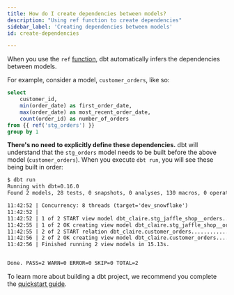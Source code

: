 ```yaml
---
title: How do I create dependencies between models?
description: "Using ref function to create dependencies"
sidebar_label: 'Creating dependencies between models'
id: create-dependencies

---
```


When you use the `ref` [function](/reference/dbt-jinja-functions/ref), dbt automatically infers the dependencies between models.

For example, consider a model, `customer_orders`, like so:

<File name='models/customer_orders.sql'>

```sql
select
    customer_id,
    min(order_date) as first_order_date,
    max(order_date) as most_recent_order_date,
    count(order_id) as number_of_orders
from {{ ref('stg_orders') }}
group by 1

```

</File>

**There's no need to explicitly define these dependencies.** dbt will understand that the `stg_orders` model needs to be built before the above model (`customer_orders`). When you execute `dbt run`, you will see these being built in order:

```txt
$ dbt run
Running with dbt=0.16.0
Found 2 models, 28 tests, 0 snapshots, 0 analyses, 130 macros, 0 operations, 0 seed files, 3 sources

11:42:52 | Concurrency: 8 threads (target='dev_snowflake')
11:42:52 |
11:42:52 | 1 of 2 START view model dbt_claire.stg_jaffle_shop__orders........... [RUN]
11:42:55 | 1 of 2 OK creating view model dbt_claire.stg_jaffle_shop__orders..... [CREATE VIEW in 2.50s]
11:42:55 | 2 of 2 START relation dbt_claire.customer_orders..................... [RUN]
11:42:56 | 2 of 2 OK creating view model dbt_claire.customer_orders............. [CREATE VIEW in 0.60s]
11:42:56 | Finished running 2 view models in 15.13s.


Done. PASS=2 WARN=0 ERROR=0 SKIP=0 TOTAL=2
```

To learn more about building a dbt project, we recommend you complete the [quickstart guide](/guides).
